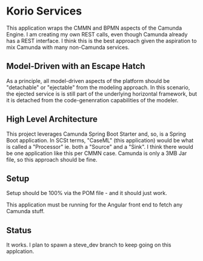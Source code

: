 # Korio Services

This application wraps the CMMN and BPMN aspects of the Camunda Engine.  I am creating my own REST calls, even though 
Camunda already has a REST interface.  I think this is the best approach given the aspiration to mix Camunda with many 
non-Camunda services.

## Model-Driven with an Escape Hatch
As a principle, all model-driven aspects of the platform should be "detachable" or "ejectable" from the modeling approach.  In this scenario, the ejected service is is still part of the underlying horizontal framework, but it is detached from the code-genenration capabilities of the modeler.

## High Level Architecture

This project leverages Camunda Spring Boot Starter and, so, is a Spring Boot application.  In SCSt terms, "CaseML" (this application)
would be what is called a "Processor" ie. both a "Source" and a "Sink". I think there 
would be one application like this per CMMN case.  Camunda is only a 3MB Jar file, so this approach should be fine.

## Setup

Setup should be 100% via the POM file - and it should just work.

This application must be running for the Angular front end to fetch any Camunda stuff.

## Status

It works.  I plan to spawn a steve_dev branch to keep going on this applcation.  

  